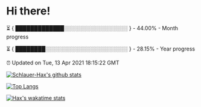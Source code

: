 # Hi there!

⏳ { █████████████░░░░░░░░░░░░░░░░░ } - 44.00% - Month progress

⏳ { ████████░░░░░░░░░░░░░░░░░░░░░░ } - 28.15% - Year progress

⏰ Updated on Tue, 13 Apr 2021 18:15:22 GMT


[![Schlauer-Hax's github stats](https://github-readme-stats.vercel.app/api?username=Schlauer-Hax&show_icons=true&theme=dark&count_private=true)](https://github.com/Schlauer-Hax)


[![Top Langs](https://github-readme-stats.vercel.app/api/top-langs/?username=Schlauer-Hax&layout=compact&theme=dark)](https://github.com/Schlauer-Hax?tab=repositories)


[![Hax's wakatime stats](https://github-readme-stats.vercel.app/api/wakatime?username=Hax&theme=dark)](https://wakatime.com/@Hax)

